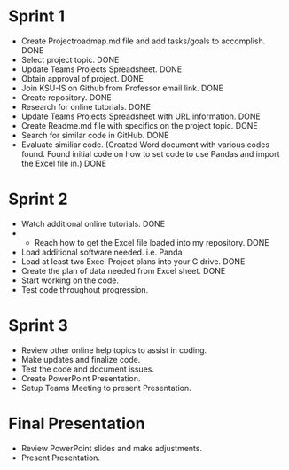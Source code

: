 # Sprint 1

- Create Projectroadmap.md file and add tasks/goals to accomplish. DONE
- Select project topic. DONE
- Update Teams Projects Spreadsheet. DONE
- Obtain approval of project. DONE
- Join KSU-IS on Github from Professor email link. DONE
- Create repository. DONE
- Research for online tutorials.  DONE
- Update Teams Projects Spreadsheet with URL information. DONE
- Create Readme.md file with specifics on the project topic.  DONE
- Search for similar code in GitHub. DONE
- Evaluate similiar code. (Created Word document with various codes found. Found initial code on how to set code to use Pandas and import the Excel file in.) DONE

# Sprint 2

- Watch additional online tutorials. DONE
-   * Reach how to get the Excel file loaded into my repository.  DONE
- Load additional software needed. i.e. Panda
- Load at least two Excel Project plans into your C drive. DONE
- Create the plan of data needed from Excel sheet.  DONE
- Start working on the code.
- Test code throughout progression.

# Sprint 3

- Review other online help topics to assist in coding.
- Make updates and finalize code.
- Test the code and document issues.
- Create PowerPoint Presentation.
- Setup Teams Meeting to present Presentation.

# Final Presentation
- Review PowerPoint slides and make adjustments.
- Present Presentation.
